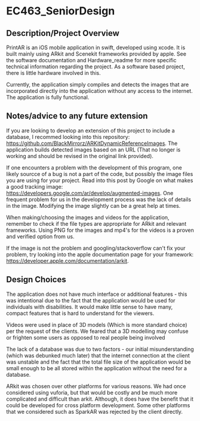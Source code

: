 # EC463_SeniorDesign

## Description/Project Overview
 PrintAR is an iOS mobile application in swift, developed using xcode. It is built mainly using ARkit and Scenekit frameworks provided by apple. See the software documentation and Hardware_readme for more specific technical information regarding the project. As a software based project, there is little hardware involved in this.
 
 Currently, the application simply compiles and detects the images that are incorporated directly into the application without any access to the internet. The application is fully functional.
 
## Notes/advice to any future extension

If you are looking to develop an extension of this project to include a database, I recommed looking into this repository: https://github.com/BlackMirrorz/ARKitDynamicReferenceImages. The application builds detected images based on an URL (That no longer is working and should be revised in the original link provided).

If one encounters a problem with the development of this program, one likely sourcce of a bug is not a part of the code, but possibly the image files you are using for your project. Read into this post by Google on what makes a good tracking image: https://developers.google.com/ar/develop/augmented-images. One frequent problem for us in the development process was the lack of details in the image. Modifying the image slightly can be a great help at times.

When making/choosing the images and videos for the application, remember to check if the file types are appropriate for ARkit and relevant frameworks. Using PNG for the images and mp4's for the videos is a proven and verified option from us.

If the image is not the problem and googling/stackoverflow can't fix your problem, try looking into the apple documentation page for your framework: https://developer.apple.com/documentation/arkit. 

## Design Choices

The application does not have much interface or additional features - this was intentional due to the fact that the application would be used for individuals with disabilities. It would make little sense to have many, compact features that is hard to understand for the viewers.

Videos were used in place of 3D models (Which is more standard choice) per the request of the clients. We feared that a 3D modelling may confuse or frighten some users as opposed to real people being involved

The lack of a database was due to two factors - our initial misunderstanding (which was debunked much later) that the internet connection at the client was unstable and the fact that the total file size of the application would be small enough to be all stored within the application without the need for a database.

ARkit was chosen over other platforms for various reasons. We had once considered using vuforia, but that would be costly and be much more complicated and difficult than arkit. Although, it does have the benefit that it could be developed for cross platform development. Some other platforms that we considered such as SparkAR was rejected by the client directly.

